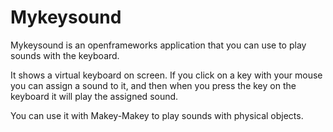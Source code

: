Mykeysound
==========
Mykeysound is an openframeworks application that you can use to play sounds with the keyboard.

It shows a virtual keyboard on screen. If you click on a key with your mouse you can assign a sound to it, and then when you press the key on the keyboard it will play the assigned sound.

You can use it with Makey-Makey to play sounds with physical objects.
